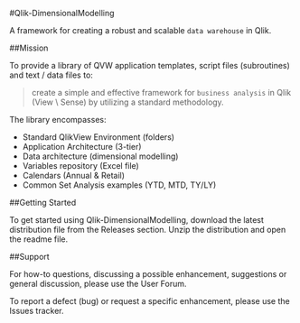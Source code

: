 #Qlik-DimensionalModelling

A framework for creating a robust and scalable `data warehouse` in Qlik.

##Mission

To provide a library of QVW application templates, script files (subroutines) and text / data files to:

> create a simple and effective framework for `business analysis` in Qlik (View \ Sense) by utilizing a standard methodology. 

The library encompasses:
- Standard QlikView Environment (folders)
- Application Architecture (3-tier)
- Data architecture (dimensional modelling)
- Variables repository (Excel file)
- Calendars (Annual & Retail)
- Common Set Analysis examples (YTD, MTD, TY/LY)

##Getting Started

To get started using Qlik-DimensionalModelling, download the latest distribution file from the Releases section. Unzip the distribution and open the readme file.

##Support

For how-to questions, discussing a possible enhancement, suggestions or general discussion, please use the User Forum.

To report a defect (bug) or request a specific enhancement, please use the Issues tracker.
